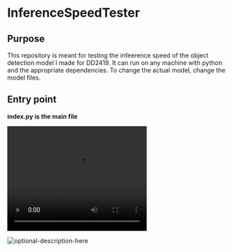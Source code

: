 # InferenceSpeedTester
## Purpose
This repository is meant for testing the infeerence speed of the object detection model I made for DD2419. 
It can run on any machine with python and the appropriate dependencies. To change the actual model, change the model files.

## Entry point
**index.py is the main file**

<video width="320" height="240" controls>
  <source src="https://www.youtube.com/watch?v=2HwGpoiePMg" type="video/mp4">
</video>

![optional-description-here](https://drive.google.com/file/d/1ZSurfa6-SKGchys2O04h96_4-YKi1Tsi/view?usp=share_link)